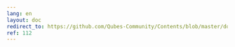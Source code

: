 ```yaml
---
lang: en
layout: doc
redirect_to: https://github.com/Qubes-Community/Contents/blob/master/docs/configuration/multiboot.md
ref: 112
---
```

